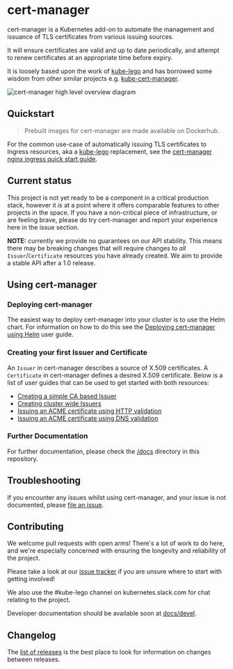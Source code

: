 # cert-manager

cert-manager is a Kubernetes add-on to automate the management and issuance of
TLS certificates from various issuing sources.

It will ensure certificates are valid and up to date periodically, and attempt
to renew certificates at an appropriate time before expiry.

It is loosely based upon the work of [kube-lego](https://github.com/jetstack/kube-lego)
and has borrowed some wisdom from other similar projects e.g.
[kube-cert-manager](https://github.com/PalmStoneGames/kube-cert-manager).

![cert-manager high level overview diagram](/docs/high-level-overview.png)

## Quickstart

> Prebuilt images for cert-manager are made available on Dockerhub.

For the common use-case of automatically issuing TLS certificates to
Ingress resources, aka a [kube-lego](https://github.com/jetstack/kube-lego)
replacement, see the [cert-manager nginx ingress quick start
guide](docs/quick-start/nginx-ingress/).

## Current status

This project is not yet ready to be a component in a critical production stack,
however it *is* at a point where it offers comparable features to other
projects in the space. If you have a non-critical piece of infrastructure, or
are feeling brave, please do try cert-manager and report your experience here
in the issue section.

**NOTE:** currently we provide no guarantees on our API stability. This means
there may be breaking changes that will require changes to *all*
`Issuer`/`Certificate` resources you have already created. We aim to provide a
stable API after a 1.0 release.

## Using cert-manager

### Deploying cert-manager

The easiest way to deploy cert-manager into your cluster is to use the Helm
chart. For information on how to do this see the [Deploying cert-manager using
Helm](docs/user-guides/deploying.md) user guide.

### Creating your first Issuer and Certificate

An `Issuer` in cert-manager describes a source of X.509 certificates. A
`Certificate` in cert-manager defines a desired X.509 certificate. Below is a
list of user guides that can be used to get started with both resources:

* [Creating a simple CA based Issuer](docs/user-guides/ca-based-issuer.md)
* [Creating cluster wide Issuers](docs/user-guides/cluster-issuers.md)
* [Issuing an ACME certificate using HTTP
validation](docs/user-guides/acme-http-validation.md)
* [Issuing an ACME certificate using DNS
validation](docs/user-guides/acme-dns-validation.md)

### Further Documentation

For further documentation, please check the [/docs](/docs) directory in this
repository.

## Troubleshooting

If you encounter any issues whilst using cert-manager, and your issue is not
documented, please [file an issue](https://github.com/jetstack/cert-manager/issues).

## Contributing

We welcome pull requests with open arms! There's a lot of work to do here, and
we're especially concerned with ensuring the longevity and reliability of the
project.

Please take a look at our [issue tracker](https://github.com/jetstack/cert-manager/issues)
if you are unsure where to start with getting involved!

We also use the #kube-lego channel on kubernetes.slack.com for chat relating to
the project.

Developer documentation should be available soon at [docs/devel](docs/devel).

## Changelog

The [list of releases](https://github.com/jetstack/cert-manager/releases)
is the best place to look for information on changes between releases.
